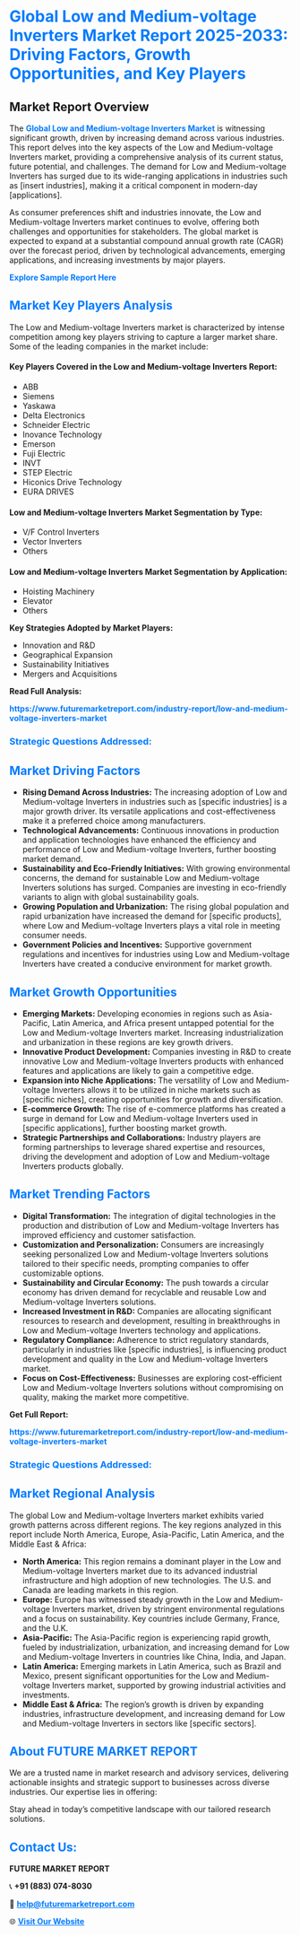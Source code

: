 <h1 style="color: #007BFF;">Global Low and Medium-voltage Inverters Market Report 2025-2033: Driving Factors, Growth Opportunities, and Key Players</h1>

<section id="overview">
<h2>Market Report Overview</h2>
<p>The <a href="https://www.futuremarketreport.com/industry-report/low-and-medium-voltage-inverters-market" style="color: #007BFF; text-decoration: none;"><strong>Global Low and Medium-voltage Inverters Market</strong></a> is witnessing significant growth, driven by increasing demand across various industries. This report delves into the key aspects of the Low and Medium-voltage Inverters market, providing a comprehensive analysis of its current status, future potential, and challenges. The demand for Low and Medium-voltage Inverters has surged due to its wide-ranging applications in industries such as [insert industries], making it a critical component in modern-day [applications].</p>
<p>As consumer preferences shift and industries innovate, the Low and Medium-voltage Inverters market continues to evolve, offering both challenges and opportunities for stakeholders. The global market is expected to expand at a substantial compound annual growth rate (CAGR) over the forecast period, driven by technological advancements, emerging applications, and increasing investments by major players.</p>
</section>

<section id="overview">
<p><a href="https://www.futuremarketreport.com/request-sample/reportId=83889" style="color: #007BFF; text-decoration: none;"><strong>Explore Sample Report Here</strong></a></p>
</section>

<section id="key-players">
<h2 style="color: #007BFF;">Market Key Players Analysis</h2>
<p>The Low and Medium-voltage Inverters market is characterized by intense competition among key players striving to capture a larger market share. Some of the leading companies in the market include:</p>
<h4>Key Players Covered in the Low and Medium-voltage Inverters Report:</h4>
<ul><li>ABB</li><li>Siemens</li><li>Yaskawa</li><li>Delta Electronics</li><li>Schneider Electric</li><li>Inovance Technology</li><li>Emerson</li><li>Fuji Electric</li><li>INVT</li><li>STEP Electric</li><li>Hiconics Drive Technology</li><li>EURA DRIVES</li></ul>
<h4>Low and Medium-voltage Inverters Market Segmentation by Type:</h4>
<ul><li>V/F Control Inverters</li><li>Vector Inverters</li><li>Others</li></ul>

<h4>Low and Medium-voltage Inverters Market Segmentation by Application:</h4>
<ul><li>Hoisting Machinery</li><li>Elevator</li><li>Others</li></ul>
<p><strong>Key Strategies Adopted by Market Players:</strong></p>
<ul>
<li>Innovation and R&D</li>
<li>Geographical Expansion</li>
<li>Sustainability Initiatives</li>
<li>Mergers and Acquisitions</li>
</ul>
</section>

<section>
<p><strong>Read Full Analysis: </strong></p><a href="https://www.futuremarketreport.com/industry-report/low-and-medium-voltage-inverters-market" style="color: #007BFF; text-decoration: none;"><strong>https://www.futuremarketreport.com/industry-report/low-and-medium-voltage-inverters-market</strong></a>
<h3 style="color: #007BFF;">Strategic Questions Addressed:</h3>
</section>

<section id="driving-factors">
<h2 style="color: #007BFF;">Market Driving Factors</h2>
<ul>
<li><strong>Rising Demand Across Industries:</strong> The increasing adoption of Low and Medium-voltage Inverters in industries such as [specific industries] is a major growth driver. Its versatile applications and cost-effectiveness make it a preferred choice among manufacturers.</li>
<li><strong>Technological Advancements:</strong> Continuous innovations in production and application technologies have enhanced the efficiency and performance of Low and Medium-voltage Inverters, further boosting market demand.</li>
<li><strong>Sustainability and Eco-Friendly Initiatives:</strong> With growing environmental concerns, the demand for sustainable Low and Medium-voltage Inverters solutions has surged. Companies are investing in eco-friendly variants to align with global sustainability goals.</li>
<li><strong>Growing Population and Urbanization:</strong> The rising global population and rapid urbanization have increased the demand for [specific products], where Low and Medium-voltage Inverters plays a vital role in meeting consumer needs.</li>
<li><strong>Government Policies and Incentives:</strong> Supportive government regulations and incentives for industries using Low and Medium-voltage Inverters have created a conducive environment for market growth.</li>
</ul>
</section>

<section id="growth-opportunities">
<h2 style="color: #007BFF;">Market Growth Opportunities</h2>
<ul>
<li><strong>Emerging Markets:</strong> Developing economies in regions such as Asia-Pacific, Latin America, and Africa present untapped potential for the Low and Medium-voltage Inverters market. Increasing industrialization and urbanization in these regions are key growth drivers.</li>
<li><strong>Innovative Product Development:</strong> Companies investing in R&D to create innovative Low and Medium-voltage Inverters products with enhanced features and applications are likely to gain a competitive edge.</li>
<li><strong>Expansion into Niche Applications:</strong> The versatility of Low and Medium-voltage Inverters allows it to be utilized in niche markets such as [specific niches], creating opportunities for growth and diversification.</li>
<li><strong>E-commerce Growth:</strong> The rise of e-commerce platforms has created a surge in demand for Low and Medium-voltage Inverters used in [specific applications], further boosting market growth.</li>
<li><strong>Strategic Partnerships and Collaborations:</strong> Industry players are forming partnerships to leverage shared expertise and resources, driving the development and adoption of Low and Medium-voltage Inverters products globally.</li>
</ul>
</section>

<section id="trending-factors">
<h2 style="color: #007BFF;">Market Trending Factors</h2>
<ul>
<li><strong>Digital Transformation:</strong> The integration of digital technologies in the production and distribution of Low and Medium-voltage Inverters has improved efficiency and customer satisfaction.</li>
<li><strong>Customization and Personalization:</strong> Consumers are increasingly seeking personalized Low and Medium-voltage Inverters solutions tailored to their specific needs, prompting companies to offer customizable options.</li>
<li><strong>Sustainability and Circular Economy:</strong> The push towards a circular economy has driven demand for recyclable and reusable Low and Medium-voltage Inverters solutions.</li>
<li><strong>Increased Investment in R&D:</strong> Companies are allocating significant resources to research and development, resulting in breakthroughs in Low and Medium-voltage Inverters technology and applications.</li>
<li><strong>Regulatory Compliance:</strong> Adherence to strict regulatory standards, particularly in industries like [specific industries], is influencing product development and quality in the Low and Medium-voltage Inverters market.</li>
<li><strong>Focus on Cost-Effectiveness:</strong> Businesses are exploring cost-efficient Low and Medium-voltage Inverters solutions without compromising on quality, making the market more competitive.</li>
</ul>
</section>

<section>
<p><strong>Get Full Report: </strong></p><a href="https://www.futuremarketreport.com/industry-report/low-and-medium-voltage-inverters-market" style="color: #007BFF; text-decoration: none;"><strong>https://www.futuremarketreport.com/industry-report/low-and-medium-voltage-inverters-market</strong></a>
<h3 style="color: #007BFF;">Strategic Questions Addressed:</h3>
</section>


<section id="regional-analysis">
<h2 style="color: #007BFF;">Market Regional Analysis</h2>
<p>The global Low and Medium-voltage Inverters market exhibits varied growth patterns across different regions. The key regions analyzed in this report include North America, Europe, Asia-Pacific, Latin America, and the Middle East & Africa:</p>
<ul>
<li><strong>North America:</strong> This region remains a dominant player in the Low and Medium-voltage Inverters market due to its advanced industrial infrastructure and high adoption of new technologies. The U.S. and Canada are leading markets in this region.</li>
<li><strong>Europe:</strong> Europe has witnessed steady growth in the Low and Medium-voltage Inverters market, driven by stringent environmental regulations and a focus on sustainability. Key countries include Germany, France, and the U.K.</li>
<li><strong>Asia-Pacific:</strong> The Asia-Pacific region is experiencing rapid growth, fueled by industrialization, urbanization, and increasing demand for Low and Medium-voltage Inverters in countries like China, India, and Japan.</li>
<li><strong>Latin America:</strong> Emerging markets in Latin America, such as Brazil and Mexico, present significant opportunities for the Low and Medium-voltage Inverters market, supported by growing industrial activities and investments.</li>
<li><strong>Middle East & Africa:</strong> The region’s growth is driven by expanding industries, infrastructure development, and increasing demand for Low and Medium-voltage Inverters in sectors like [specific sectors].</li>
</ul>
</section>

<footer>
<h2 style="color: #007BFF;">About FUTURE MARKET REPORT</h2>
<p>We are a trusted name in market research and advisory services, delivering actionable insights and strategic support to businesses across diverse industries. Our expertise lies in offering:</p>

<p>Stay ahead in today’s competitive landscape with our tailored research solutions.</p>

<h2 style="color: #007BFF;">Contact Us:</h2>
<p><strong>FUTURE MARKET REPORT</strong></p>
<p>📞 <strong>+91 (883) 074-8030</strong></p>
<p>📧 <strong><a href="mailto:help@futuremarketreport.com" style="color: #007BFF;">help@futuremarketreport.com</a></strong></p>
<p>🌐 <strong><a href="https://www.futuremarketreport.com/" style="color: #007BFF;">Visit Our Website</a></strong></p>
</footer>